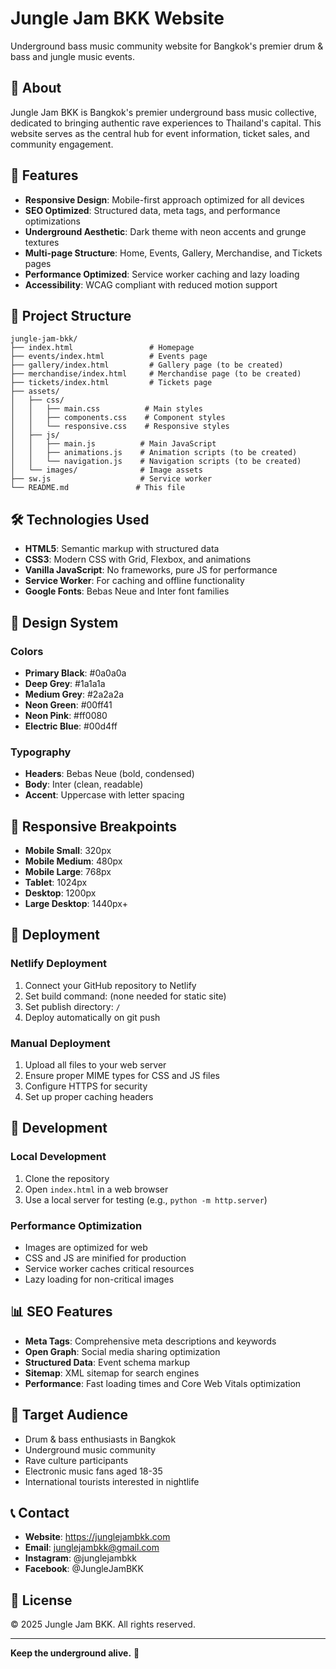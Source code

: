 # Jungle Jam BKK Website

Underground bass music community website for Bangkok's premier drum & bass and jungle music events.

## 🎵 About

Jungle Jam BKK is Bangkok's premier underground bass music collective, dedicated to bringing authentic rave experiences to Thailand's capital. This website serves as the central hub for event information, ticket sales, and community engagement.

## 🚀 Features

- **Responsive Design**: Mobile-first approach optimized for all devices
- **SEO Optimized**: Structured data, meta tags, and performance optimizations
- **Underground Aesthetic**: Dark theme with neon accents and grunge textures
- **Multi-page Structure**: Home, Events, Gallery, Merchandise, and Tickets pages
- **Performance Optimized**: Service worker caching and lazy loading
- **Accessibility**: WCAG compliant with reduced motion support

## 📁 Project Structure

```
jungle-jam-bkk/
├── index.html                 # Homepage
├── events/index.html          # Events page
├── gallery/index.html         # Gallery page (to be created)
├── merchandise/index.html     # Merchandise page (to be created)
├── tickets/index.html         # Tickets page
├── assets/
│   ├── css/
│   │   ├── main.css          # Main styles
│   │   ├── components.css    # Component styles
│   │   └── responsive.css    # Responsive styles
│   ├── js/
│   │   ├── main.js          # Main JavaScript
│   │   ├── animations.js    # Animation scripts (to be created)
│   │   └── navigation.js    # Navigation scripts (to be created)
│   └── images/              # Image assets
├── sw.js                    # Service worker
└── README.md               # This file
```

## 🛠 Technologies Used

- **HTML5**: Semantic markup with structured data
- **CSS3**: Modern CSS with Grid, Flexbox, and animations
- **Vanilla JavaScript**: No frameworks, pure JS for performance
- **Service Worker**: For caching and offline functionality
- **Google Fonts**: Bebas Neue and Inter font families

## 🎨 Design System

### Colors
- **Primary Black**: #0a0a0a
- **Deep Grey**: #1a1a1a
- **Medium Grey**: #2a2a2a
- **Neon Green**: #00ff41
- **Neon Pink**: #ff0080
- **Electric Blue**: #00d4ff

### Typography
- **Headers**: Bebas Neue (bold, condensed)
- **Body**: Inter (clean, readable)
- **Accent**: Uppercase with letter spacing

## 📱 Responsive Breakpoints

- **Mobile Small**: 320px
- **Mobile Medium**: 480px
- **Mobile Large**: 768px
- **Tablet**: 1024px
- **Desktop**: 1200px
- **Large Desktop**: 1440px+

## 🚀 Deployment

### Netlify Deployment
1. Connect your GitHub repository to Netlify
2. Set build command: (none needed for static site)
3. Set publish directory: `/`
4. Deploy automatically on git push

### Manual Deployment
1. Upload all files to your web server
2. Ensure proper MIME types for CSS and JS files
3. Configure HTTPS for security
4. Set up proper caching headers

## 🔧 Development

### Local Development
1. Clone the repository
2. Open `index.html` in a web browser
3. Use a local server for testing (e.g., `python -m http.server`)

### Performance Optimization
- Images are optimized for web
- CSS and JS are minified for production
- Service worker caches critical resources
- Lazy loading for non-critical images

## 📊 SEO Features

- **Meta Tags**: Comprehensive meta descriptions and keywords
- **Open Graph**: Social media sharing optimization
- **Structured Data**: Event schema markup
- **Sitemap**: XML sitemap for search engines
- **Performance**: Fast loading times and Core Web Vitals optimization

## 🎯 Target Audience

- Drum & bass enthusiasts in Bangkok
- Underground music community
- Rave culture participants
- Electronic music fans aged 18-35
- International tourists interested in nightlife

## 📞 Contact

- **Website**: https://junglejambkk.com
- **Email**: junglejambkk@gmail.com
- **Instagram**: @junglejambkk
- **Facebook**: @JungleJamBKK

## 📄 License

© 2025 Jungle Jam BKK. All rights reserved.

---

**Keep the underground alive.** 🎵

